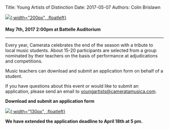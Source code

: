 Title: Young Artists of Distinction
Date: 2017-05-07
Authors: Colin Brislawn

[![ ]({filename}/images/2016-2017/YoungArtists400.jpg){:width="200px", .floatleft}]({filename}./YoungArtists.md)

#### May 7th, 2017 2:00pm at Battelle Auditorium

---

Every year, Camerata celebrates the end of the season with a tribute to local music students.  About 15-20 participants are selected from a group nominated by their teachers on the basis of performance at adjudications and competitions. 

Music teachers can download and submit an application form on behalf of a student.

If you have questions about this event or would like to submit an application, please send an email to [youngartists@cameratamusica.com](mailto:youngartists@cameratamusica.com).

**Download and submit an application form**

[![ ]({filename}/images/256-word-icon.png){:width="130px", .floatleft}]({filename}/images/ApplicationForm2017.doc)

**We have extended the application deadline to April 18th at 5 pm.**
